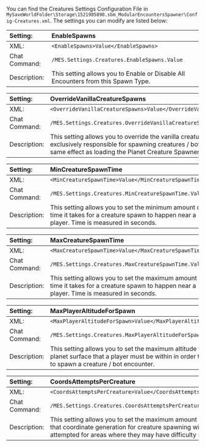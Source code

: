 You can find the Creatures Settings Configuration File in `MySaveWorldFolder\Storage\1521905890.sbm_ModularEncountersSpawner\Config-Creatures.xml`. The settings you can modify are listed below:

|Setting:|EnableSpawns|
|:----|:----|
|XML:|`<EnableSpawns>Value</EnableSpawns>`|
|Chat Command:|`/MES.Settings.Creatures.EnableSpawns.Value`|
|Description:|This setting allows you to Enable or Disable All Encounters from this Spawn Type.|

|Setting:|OverrideVanillaCreatureSpawns|
|:----|:----|
|XML:|`<OverrideVanillaCreatureSpawns>Value</OverrideVanillaCreatureSpawns>`|
|Chat Command:|`/MES.Settings.Creatures.OverrideVanillaCreatureSpawns.Value`|
|Description:|This setting allows you to override the vanilla creature spawner so MES is exclusively responsible for spawning creatures / bots. This option has the same effect as loading the Planet Creature Spawner mod.|

|Setting:|MinCreatureSpawnTime|
|:----|:----|
|XML:|`<MinCreatureSpawnTime>Value</MinCreatureSpawnTime>`|
|Chat Command:|`/MES.Settings.Creatures.MinCreatureSpawnTime.Value`|
|Description:|This setting allows you to set the minimum amount of time it takes for a creature spawn to happen near a player. Time is measured in seconds.|

|Setting:|MaxCreatureSpawnTime|
|:----|:----|
|XML:|`<MaxCreatureSpawnTime>Value</MaxCreatureSpawnTime>`|
|Chat Command:|`/MES.Settings.Creatures.MaxCreatureSpawnTime.Value`|
|Description:|This setting allows you to set the maximum amount of time it takes for a creature spawn to happen near a player. Time is measured in seconds.|

|Setting:|MaxPlayerAltitudeForSpawn|
|:----|:----|
|XML:|`<MaxPlayerAltitudeForSpawn>Value</MaxPlayerAltitudeForSpawn>`|
|Chat Command:|`/MES.Settings.Creatures.MaxPlayerAltitudeForSpawn.Value`|
|Description:|This setting allows you to set the maximum altitude from the planet surface that a player must be within in order to be eligible to spawn a creature / bot encounter.|

|Setting:|CoordsAttemptsPerCreature|
|:----|:----|
|XML:|`<CoordsAttemptsPerCreature>Value</CoordsAttemptsPerCreature>`|
|Chat Command:|`/MES.Settings.Creatures.CoordsAttemptsPerCreature.Value`|
|Description:|This setting allows you to set the maximum amount of attempts that coordinate generation for creature spawning will be attempted for areas where they may have difficulty spawning.|
